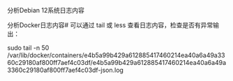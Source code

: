 分析Debian 12系统日志内容


分析Docker日志内容#
可以通过 tail 或 less 查看日志内容，检查是否有异常输出：

sudo tail -n 50 /var/lib/docker/containers/e4b5a99b429a612885417460214ea40a6a49a3360c29180af800ff7aef4c03df/e4b5a99b429a612885417460214ea40a6a49a3360c29180af800ff7aef4c03df-json.log